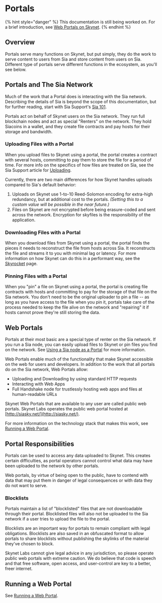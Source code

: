 # Portals

{% hint style="danger" %}
This documentation is still being worked on. For a brief introduction, see [Web Portals on Skynet](../../getting-started/web-portals-on-skynet.md).
{% endhint %}

## Overview

Portals serve many functions on Skynet, but put simply, they do the work to serve content to users from Sia and store content from users on Sia. Different type of portals serve different functions in the ecosystem, as you'll see below.

## Portals and The Sia Network

Much of the work that a Portal does is interacting with the Sia network. Describing the details of Sia is beyond the scope of this documentation, but for further reading, start with Sia Support's [Sia 101](https://support.sia.tech/get-started-with-sia/sia-101).

Portals act on behalf of Skynet users on the Sia network. They run full blockchain nodes and act as special "Renters" on the network. They hold Siacoins in a wallet, and they create file contracts and pay hosts for their storage and bandwidth.

### Uploading Files with a Portal

When you upload files to Skynet using a portal, the portal creates a contract with several hosts, committing to pay them to store the file for a period of time. For more info on the specifics of how files are treated on Sia, see the Sia Support article for [Uploading](https://support.sia.tech/renting/managing-your-files#uploading).

Currently, there are two main differences for how Skynet handles uploads compared to Sia's default behavior:

1. Uploads on Skynet use 1-to-10 Reed-Solomon encoding for extra-high redundancy, but at additional cost to the portals. _\(Setting this to a custom value will be possible in the near future.\)_ 
2. Files on Skynet are not encrypted before being erasure-coded and sent across the network. Encryption for skyfiles is the responsibility of the application. 

### Downloading Files with a Portal

When you download files from Skynet using a portal, the portal finds the pieces it needs to reconstruct the file from hosts across Sia. It reconstructs the file and streams it to you with minimal lag or latency. For more information on how Skynet can do this in a performant way, see the [Skyrocket](../../the-technology/skyrocket.md) page.

### Pinning Files with a Portal

When you "pin" a file on Skynet using a portal, the portal is creating file contracts with hosts and committing to pay for the storage of that file on the Sia network. You don't need to be the original uploader to pin a file -- as long as you have access to the file when you pin it, portals take care of the process needed to keep the file alive on the network and "repairing" it if hosts cannot prove they're still storing the data.

## Web Portals

Portals at their most basic are a special type of renter on the Sia network. If you run a Sia node, you can easily upload files to Skynet or pin files you find on the network. See [Using a Sia node as a Portal](using-a-sia-node-as-a-portal.md) for more information.

Web Portals enable much of the functionality that make Skynet accessible on the web for users and developers. In addition to the work that all portals do on the Sia network, Web Portals allow:

* Uploading and Downloading by using standard HTTP requests
* Interacting with Web Apps
* Full Handshake node for trustlessly hosting web apps and files at human-readable URLs

Skynet Web Portals that are available to any user are called public web portals. Skynet Labs operates the public web portal hosted at [http://siasky.net/](http://siasky.net/).

For more information on the technology stack that makes this work, see [Running a Web Portal](../../the-technology/running-a-web-portal.md#web-portal-components).

## Portal Responsibilities

Portals can be used to access any data uploaded to Skynet. This creates certain difficulties, as portal operators cannot control what data may have been uploaded to the network by other portals.

Web portals, by virtue of being open to the public, have to contend with data that may put them in danger of legal consequences or with data they do not want to serve.

### Blocklists

Portals maintain a list of "blocklisted" files that are not downloadable through their portal. Blocklisted files will also not be uploaded to the Sia network if a user tries to upload the file to the portal.

Blocklists are an important way for portals to remain compliant with legal obligations. Blocklists are also saved in an obfuscated format to allow portals to share blocklists without publishing the skylinks of the material they've chosen to block.

Skynet Labs cannot give legal advice in any jurisdiction, so please operate public web portals with extreme caution. We do believe that code is speech and that free software, open access, and user-control are key to a better, freer internet.

## Running a Web Portal

See [Running a Web Portal](../../the-technology/running-a-web-portal.md).

